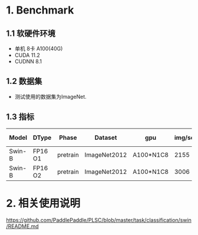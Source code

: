 # 1. Benchmark

## 1.1 软硬件环境

* 单机 8卡 A100(40G)
* CUDA 11.2
* CUDNN 8.1

## 1.2 数据集
- 测试使用的数据集为ImageNet.

## 1.3 指标


| Model |DType | Phase | Dataset | gpu | img/sec | Top1 Acc | Official |
| --- | --- | --- | --- | --- | --- | --- | --- |
| Swin-B |FP16 O1|pretrain  |ImageNet2012  |A100*N1C8  |  2155| 0.83362 | 0.835 |
| Swin-B |FP16 O2|pretrain  | ImageNet2012 | A100*N1C8 | 3006 | 0.83223     | 0.835 |

# 2. 相关使用说明

https://github.com/PaddlePaddle/PLSC/blob/master/task/classification/swin/README.md

